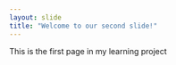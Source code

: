 ```yaml
---
layout: slide
title: "Welcome to our second slide!"
---
```


This is the first page in my learning project
